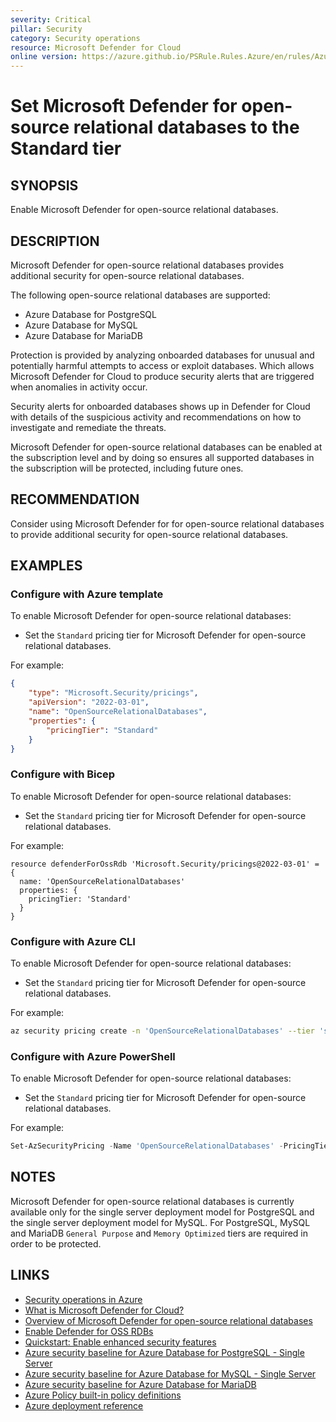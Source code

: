 ```yaml
---
severity: Critical
pillar: Security
category: Security operations
resource: Microsoft Defender for Cloud
online version: https://azure.github.io/PSRule.Rules.Azure/en/rules/Azure.Defender.OssRdb/
---
```


# Set Microsoft Defender for open-source relational databases to the Standard tier

## SYNOPSIS

Enable Microsoft Defender for open-source relational databases.

## DESCRIPTION

Microsoft Defender for open-source relational databases provides additional security for open-source relational databases.

The following open-source relational databases are supported:

- Azure Database for PostgreSQL
- Azure Database for MySQL
- Azure Database for MariaDB

Protection is provided by analyzing onboarded databases for unusual and potentially harmful attempts to access or exploit databases.
Which allows Microsoft Defender for Cloud to produce security alerts that are triggered when anomalies in activity occur.

Security alerts for onboarded databases shows up in Defender for Cloud with details of the suspicious activity and recommendations on how to investigate and remediate the threats.

Microsoft Defender for open-source relational databases can be enabled at the subscription level and by doing so ensures all supported databases in the subscription will be protected, including future ones.

## RECOMMENDATION

Consider using Microsoft Defender for for open-source relational databases to provide additional security for open-source relational databases.

## EXAMPLES

### Configure with Azure template

To enable Microsoft Defender for open-source relational databases:

- Set the `Standard` pricing tier for Microsoft Defender for open-source relational databases.

For example:

```json
{
    "type": "Microsoft.Security/pricings",
    "apiVersion": "2022-03-01",
    "name": "OpenSourceRelationalDatabases",
    "properties": {
        "pricingTier": "Standard"
    }
}
```

### Configure with Bicep

To enable Microsoft Defender for open-source relational databases:

- Set the `Standard` pricing tier for Microsoft Defender for open-source relational databases.

For example:

```bicep
resource defenderForOssRdb 'Microsoft.Security/pricings@2022-03-01' = {
  name: 'OpenSourceRelationalDatabases'
  properties: {
    pricingTier: 'Standard'
  }
}
```

### Configure with Azure CLI

To enable Microsoft Defender for open-source relational databases:

- Set the `Standard` pricing tier for Microsoft Defender for open-source relational databases.

For example:

```bash
az security pricing create -n 'OpenSourceRelationalDatabases' --tier 'standard'
```

### Configure with Azure PowerShell

To enable Microsoft Defender for open-source relational databases:

- Set the `Standard` pricing tier for Microsoft Defender for open-source relational databases.

For example:

```powershell
Set-AzSecurityPricing -Name 'OpenSourceRelationalDatabases' -PricingTier 'Standard'
```

## NOTES

Microsoft Defender for open-source relational databases is currently available only for the single server deployment model for PostgreSQL and the single server deployment model for MySQL. For PostgreSQL, MySQL and MariaDB `General Purpose` and `Memory Optimized` tiers are required in order to be protected.

## LINKS

- [Security operations in Azure](https://learn.microsoft.com/azure/architecture/framework/security/monitor-security-operations)
- [What is Microsoft Defender for Cloud?](https://learn.microsoft.com/azure/defender-for-cloud/defender-for-cloud-introduction)
- [Overview of Microsoft Defender for open-source relational databases](https://learn.microsoft.com/azure/defender-for-cloud/defender-for-databases-introduction)
- [Enable Defender for OSS RDBs](https://learn.microsoft.com/azure/defender-for-cloud/defender-for-databases-usage)
- [Quickstart: Enable enhanced security features](https://learn.microsoft.com/azure/defender-for-cloud/enable-enhanced-security)
- [Azure security baseline for Azure Database for PostgreSQL - Single Server](https://learn.microsoft.com/security/benchmark/azure/baselines/postgresql-security-baseline)
- [Azure security baseline for Azure Database for MySQL - Single Server](https://learn.microsoft.com/security/benchmark/azure/baselines/azure-database-for-mysql-security-baseline)
- [Azure security baseline for Azure Database for MariaDB](https://learn.microsoft.com/security/benchmark/azure/baselines/azure-database-for-mariadb-security-baseline)
- [Azure Policy built-in policy definitions](https://learn.microsoft.com/azure/governance/policy/samples/built-in-policies#security-center)
- [Azure deployment reference](https://learn.microsoft.com/azure/templates/microsoft.security/pricings)
